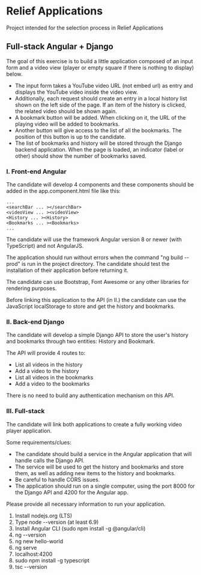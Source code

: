 # Relief Applications
Project intended for the selection process in Relief Applications

## Full-stack Angular + Django
The goal of this exercise is to build a little application composed of an input form and a video view (player or empty square if there is nothing to display) below. 

- The input form takes a YouTube video URL (not embed url) as entry and displays the YouTube video inside the video view.
- Additionally, each request should create an entry in a local history list shown on the left side of  the page. If an item of the history is clicked, the related video should be shown again.
- A bookmark button will be added. When clicking on it, the URL of the playing video will be added to bookmarks. 
- Another button will give access to the list of all the bookmarks. The position of this button is up to the candidate.
- The list of bookmarks and history will be stored through the Django backend application. When the page is loaded, an indicator (label or other) should show the number of bookmarks saved.

### I. Front-end Angular
 
The candidate will develop 4 components and these components should be added in the app.component.html file like this:

```
...
<searchBar ... ></searchBar>
<videoView ... ><videoView>
<History ... ><History>
<Bookmarks ... ><Bookmarks>
...
```

The candidate will use the framework Angular version 8 or newer (with TypeScript) and not AngularJS. 

The application should run without errors when the command "ng build --prod" is run in the 
project directory. The candidate should test the installation of their application before returning it.

The candidate can use Bootstrap, Font Awesome or any other libraries for rendering purposes. 

Before linking this application to the API (in II.) the candidate can use the JavaScript localStorage to store and get the history and bookmarks.

### II. Back-end Django
 
The candidate will develop a simple Django API to store the user's history and bookmarks through two entities: History and Bookmark.

The API will provide 4 routes to:

- List all videos in the history
- Add a video to the history
- List all videos in the bookmarks
- Add a video to the bookmarks

There is no need to build any authentication mechanism on this API.

### III. Full-stack 

The candidate will link both applications to create a fully working video player application.

Some requirements/clues:

- The candidate should build a service in the Angular application that will handle calls the Django API.
- The service will be used to get the history and bookmarks and store them, as well as adding new items to the history and bookmarks.
- Be careful to handle CORS issues.
- The application should run on a single computer, using the port 8000 for the Django API and 4200 for the Angular app.

Please provide all necessary information to run your application.

1. Install nodejs.org (LTS)
2. Type node --version (at least 6.9)
3. Install Angular CLI (sudo npm install -g @angular/cli)
4. ng --version
5. ng new hello-world
6. ng serve
7. localhost:4200
8. sudo npm install -g typescript
9. tsc --version